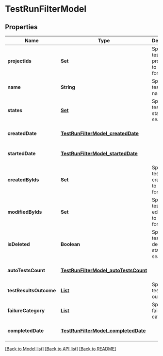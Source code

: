 # TestRunFilterModel
## Properties

| Name | Type | Description | Notes |
|------------ | ------------- | ------------- | -------------|
| **projectIds** | **Set** | Specifies a test run project IDs to search for | [optional] [default to null] |
| **name** | **String** | Specifies test run name | [optional] [default to null] |
| **states** | [**Set**](TestRunState.md) | Specifies a test run states to search for | [optional] [default to null] |
| **createdDate** | [**TestRunFilterModel_createdDate**](TestRunFilterModel_createdDate.md) |  | [optional] [default to null] |
| **startedDate** | [**TestRunFilterModel_startedDate**](TestRunFilterModel_startedDate.md) |  | [optional] [default to null] |
| **createdByIds** | **Set** | Specifies a test run creator IDs to search for | [optional] [default to null] |
| **modifiedByIds** | **Set** | Specifies a test run last editor IDs to search for | [optional] [default to null] |
| **isDeleted** | **Boolean** | Specifies a test run deleted status to search for | [optional] [default to null] |
| **autoTestsCount** | [**TestRunFilterModel_autoTestsCount**](TestRunFilterModel_autoTestsCount.md) |  | [optional] [default to null] |
| **testResultsOutcome** | [**List**](TestResultOutcome.md) | Specifies test results outcomes | [optional] [default to null] |
| **failureCategory** | [**List**](FailureCategoryModel.md) | Specifies failure categories | [optional] [default to null] |
| **completedDate** | [**TestRunFilterModel_completedDate**](TestRunFilterModel_completedDate.md) |  | [optional] [default to null] |

[[Back to Model list]](../README.md#documentation-for-models) [[Back to API list]](../README.md#documentation-for-api-endpoints) [[Back to README]](../README.md)

